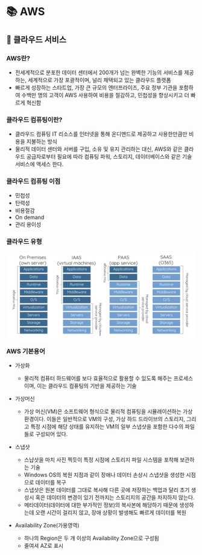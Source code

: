 # 📚 AWS 

## 📖 클라우드 서비스

### AWS란?
- 전세계적으로 분포한 데이터 센터에서 200개가 넘는 완벽한 기능의 서비스를 제공하는, 세계적으로 가장 포괄적이며, 널리 채택되고 있는 클라우드 플랫폼
- 빠르게 성장하는 스타트업, 가장 큰 규모의 엔터프라이즈, 주요 정부 기관을 포함하여 수백만 명의 고객이 AWS 사용하여 비용을 절감하고, 민첩성을 향상시키고 더 빠르게 혁신함

### 클라우드 컴퓨팅이란?
- 클라우드 컴퓨팅 IT 리소스를 인터넷을 통해 온디맨드로 제공하고 사용한만큼만 비용을 지불하는 방식
- 물리적 데이터 센터와 서버를 구입, 소유 및 유지 관리하는 대신, AWS와 같은 클라우드 공급자로부터 필요에 따라 컴퓨팅 파워, 스토리지, 데이터베이스와 같은 기술 서비스에 액세스 한다.

### 클라우드 컴퓨팅 이점
- 민첩성
- 탄력성
- 비용절감
- On demand
- 관리 용이성

### 클라우드 유형
<img src="./image/1_1.png" alt="설명" width="500" style="display: block; margin: auto;">

### AWS 기본용어
- 가상화
    - 물리적 컴퓨터 하드웨어를 보다 효율적으로 활용할 수 있도록 해주는 프로세스이며, 이는 클라우드 컴퓨팅의 기반을 제공하는 기술

- 가상머신
    - 가상 머신(VM)은 소프트웨어 형식으로 물리적 컴퓨팅을 시뮬레이션하는 가상 환경이다. 이들은 일반적으로 VM의 구성, 가상 하드 드라이브의 스토리지, 그리고 특정 시점에 해당 상태를 유지하는 VM의 일부 스냅샷을 포함한 다수의 파일들로 구성되어 있다.

- 스냅샷
    - 스냡샷을 마치 사진 찍듯이 특정 시점에 스토리지 파일 시스템을 포착해 보관하는 기술
    - Windows OS의 복원 지점과 같이 장애나 데이터 손상시 스냅샷을 생성한 시점으로 데이터를 복구
    - 스냅샷은 원본 데이터를 그대로 복사해 다른 곳에 저장하는 백업과 달리 초기 생성시 혹은 데이터의 변경이 있기 전까지는 스토리지의 공간을 차지하지 않는다.
    - 메타데이터(데이터에 대한 부가적인 정보)의 복사본에 해당하기 때문에 생성하는데 오랜 시간이 걸리지 않고, 장애 상황이 발생해도 빠르게 데이터를 복원

- Availability Zone(가용영역)
    - 하나의 Region은 두 개 이상의 Availability Zone으로 구성됨
    - 줄여셔 AZ로 표시

